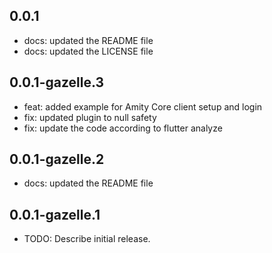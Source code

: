 ## 0.0.1

* docs: updated the README file
* docs: updated the LICENSE file

## 0.0.1-gazelle.3

* feat: added example for Amity Core client setup and login
* fix: updated plugin to null safety
* fix: update the code according to flutter analyze

## 0.0.1-gazelle.2

* docs: updated the README file
## 0.0.1-gazelle.1

* TODO: Describe initial release.

